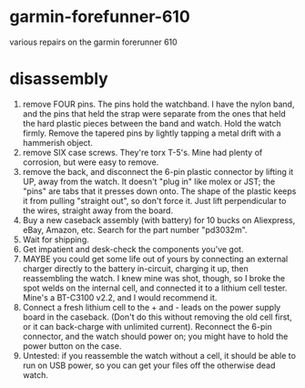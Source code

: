 # garmin-forefunner-610
various repairs on the garmin forerunner 610
# disassembly
1. remove FOUR pins. The pins hold the watchband. I have the nylon band, and the pins that held the strap were separate from the ones that held the hard plastic pieces between the band and watch. Hold the watch firmly. Remove the tapered pins by lightly tapping a metal drift with a hammerish object.
2. remove SIX case screws. They're torx T-5's. Mine had plenty of corrosion, but were easy to remove.
3. remove the back, and disconnect the 6-pin plastic connector by lifting it UP, away from the watch. It doesn't "plug in" like molex or JST; the "pins" are tabs that it presses down onto. The shape of the plastic keeps it from pulling "straight out", so don't force it. Just lift perpendicular to the wires, straight away from the board.
4. Buy a new caseback assembly (with battery) for 10 bucks on Aliexpress, eBay, Amazon, etc. Search for the part number "pd3032m".
5. Wait for shipping. 
6. Get impatient and desk-check the components you've got.
7. MAYBE you could get some life out of yours by connecting an external charger directly to the battery in-circuit, charging it up, then reassembling the watch. I knew mine was shot, though, so I broke the spot welds on the internal cell, and connected it to a lithium cell tester. Mine's a BT-C3100 v2.2, and I would recommend it.
8. Connect a fresh lithium cell to the + and - leads on the power supply board in the caseback. (Don't do this without removing the old cell first, or it can back-charge with unlimited current). Reconnect the 6-pin connector, and the watch should power on; you might have to hold the power button on the case.
9. Untested: if you reassemble the watch without a cell, it should be able to run on USB power, so you can get your files off the otherwise dead watch.
